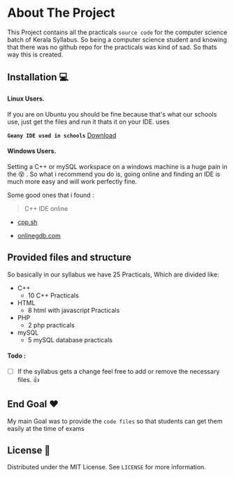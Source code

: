 # About The Project

This Project contains all the practicals `source code` for the computer science batch of Kerala Syllabus. So being a computer science student and knowing that there was no github repo for the practicals was kind of sad. So thats way this is created.

## Installation 💻

#### Linux Users.

If you are on Ubuntu you should be fine because that's what our schools use, just get the files and run it thats it on your IDE.
uses

**`Geany IDE used in schools`** [ Download](https://www.geany.org/)

#### Windows Users.

Setting a C++ or mySQL workspace on a windows machine is a huge pain in the 😵 . So what i recommend you do is, going online and finding an IDE is much more easy and will work perfectly fine.

Some good ones that i found :

> C++ IDE online

- [cpp.sh](http://cpp.sh/)

- [onlinegdb.com](https://www.onlinegdb.com/online_c++_compiler)

## Provided files and structure

So basically in our syllabus we have 25 Practicals, Which are divided like:

- C++
  - 10 C++ Practicals
- HTML
  - 8 html with javascript Practicals
- PHP
  - 2 php practicals
- mySQL
  - 5 mySQL database practicals

#### Todo :

- [ ] If the syllabus gets a change feel free to add or remove the necessary files. 👍

## End Goal ❤️

My main Goal was to provide the `code files` so that students can get them easily at the time of exams

## License 📝

Distributed under the MIT License. See `LICENSE` for more information.
